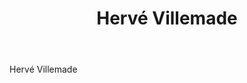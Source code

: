 ﻿---
title: Hervé Villemade
regio: Touraine
photo: villemade.jpg
layout: wijnhuis 

wijnen:
    - naam:  Sauvignon blanc'14
      ref:   
      app:   V.D.P. du Val de Loire
      type:  Blanc sec
      cep:   Sauvignon blanc 
      prijs: €9.52
      
    - naam:  Cheverny Rosé'14  
      ref:   
      app:   V.D.P. du Val de Loire
      type:  Rosé
      cep:   Gamay
      prijs: €10.26
      
    - naam:  Cheverny Rouge'14 
      ref:   
      app:   A.O.C. Cheverny
      type:  Rouge
      cep:   50% Pinot noir/50% Gamay
      prijs: €10.74
      
    - naam:  Cheverny Rouge'09 magnum/150cl 
      ref:   
      app:   A.O.C. Cheverny
      type:  Rouge
      cep:   50% Pinot noir/50% Gamay
      prijs: €17.37
      opm:   Les dernières/De laatsten
      
    - naam:  La Bodice'09 
      ref:    
      app:   A.O.C. Cheverny
      type:  Blanc sec
      cep:   70% Sauvignon blanc/30%Chardonnay
      prijs: €14.00
      
    - naam:  La Bodice'12  
      ref:   
      app:   A.O.C. Cheverny 
      type:  Blanc sec 
      cep:   70% Sauvignon blanc/30%Chardonnay
      prijs: €16.23
          
    - naam:  Les Châtaigniers'11 
      ref:   
      app:   A.O.C. Cour-Cheverny
      type:  Blanc sec 
      cep:   Romorantin
      prijs: €13.90
      
    - naam:  Pivoine'06 
      ref:   
      app:   V.D.P. du Loir et Cher
      type:  Rouge
      cep:   50%Côt/50%Gamay
      prijs: €14.42
      
    - naam:  Pivoine'11  
      ref:   
      app:   V.D.P. du Loir et Cher 
      type:  Rouge
      cep:   50%Côt/50%Gamay
      prijs: €14.42
      
    - naam:  Les Ardilles'10  
      ref:   
      app:   A.O.C. Cheverny
      type:  Rouge
      cep:   80%Pinot noir/20%Gamay
      prijs: €14.00
      opm:   De laatsten/Les dernières
      
    - naam:  Les Ardilles'08 Magnum/150cl  
      ref:   
      app:   A.O.C. Cheverny
      type:  Rouge
      cep:   80%Pinot noir/20%Gamay
      prijs: €28.23
      
    - naam:  Désiré Magnum'09/150cl  
      ref:   
      app:   A.O.C. Cheverny
      type:  Rouge
      cep:   Pinot noir
      prijs: €52.11

    - naam:  Désiré Magnum'11/150cl  
      ref:   
      app:   A.O.C. Cheverny
      type:  Rouge
      cep:   Pinot noir 
      prijs: €52.11
      
    - naam:  Vouvray Moelleux'03  
      ref:   
      app:   A.O.C. Vouvray
      type:  Moelleux
      cep:   Chenin blanc
      prijs: €20.64
      
    
---
Hervé Villemade

